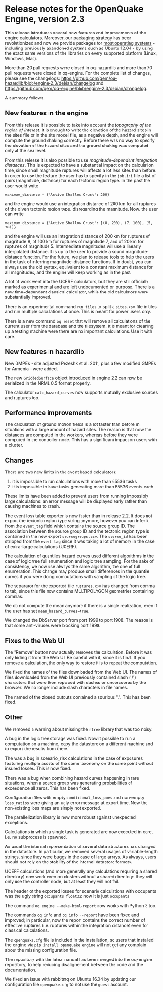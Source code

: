 Release notes for the OpenQuake Engine, version 2.3
===================================================

This release introduces several new features and improvements of the
engine calculators. Moreover, our packaging strategy has been
revolutionized and now we provide packages for [most operating
systems](faq.md#supported-operating-systems) - including previously
abandoned systems such as Ubuntu 12.04 - by using the exact same
versions of the libraries on every supported platform (Linux, Windows, Mac).

More than 20 pull requests were closed in oq-hazardlib and more than
70 pull requests were closed in oq-engine. For the complete list of
changes, please see the changelogs:
https://github.com/gem/oq-hazardlib/blob/engine-2.3/debian/changelog
and https://github.com/gem/oq-engine/blob/engine-2.3/debian/changelog.

A summary follows.

New features in the engine
--------------------------

From this release it is possible to take into account the *topography
of the region of interest*. It is enough to write the elevation of the
hazard sites in the sites file or in the site model file, as a
negative depth, and the engine will compute the ground shaking
correctly. Before there was no way to specify the elevation of the hazard sites
and the ground shaking was computed only at the sea level.

From this release it is also possible to use *magnitude-dependent
integration distances*. This is expected to have a substantial impact on the
calculation time, since small magnitude ruptures will affects a lot
less sites than before. In order to use the feature the user has to
specify in the `job.ini` file a list of pairs (magnitude, distance) for each
tectonic region type. In the past the user would write

`maximum_distance = {'Active Shallow Crust': 200}`

and the engine would use an integration distance of 200 km for all
ruptures of the given tectonic region type, disregarding the magnitude.
Now, the user can write

`maximum_distance = {'Active Shallow Crust': [(8, 200), (7, 100), (5, 20)]}`

and the engine will use an integration distance of 200 km for ruptures
of magnitude 8, of 100 km for ruptures of magnitude 7, and of 20 km
for ruptures of magnitude 5. Intermediate magnitudes will use a
linearly interpolated distance. It is up to the user to provide a
sound magnitude-distance function. For the future, we plan to release
tools to help the users in the task of inferring magnitude-distance functions.
If in doubt, you can always use the old syntax, equivalent to a
constant maximum distance for all magnitudes, and the engine will keep
working as in the past.

A lot of work went into the UCERF calculators, but they are still officially
marked as experimental and are left undocumented on purpose. There is a
new time-dependent classical calculator, while the old calculators were
substantially improved.

There is an experimental command `run_tiles` to split a `sites.csv`
file in tiles and run multiple calculations at once. This is meant for
power users only.

There is a new command `oq reset` that will remove all calculations of
the current user from the database and the filesystem. It is meant for
cleaning up a testing machine were there are no important calculations.
Use it with care.

New features in hazardlib
--------------------------

New GMPEs - site adjusted Pezeshk et al. 2011, plus a few modified GMPEs
for Armenia - were added.

The new `GriddedSurface` object introduced in engine 2.2 can now be
serialized in the NRML 0.5 format properly.

The calculator `calc_hazard_curves` now supports mutually exclusive
sources and ruptures too.

Performance improvements
------------------------

The calculation of ground motion fields is a lot faster than before in
situations with a large amount of hazard sites. The reason is that now
the distances are computed in the workers, whereas before they were
computed in the controller node. This has a significant impact on
users with a cluster.

Changes
------------

There are two new limits in the event based calculators:

1. it is impossible to run calculations with more than 65536 tasks
2. it is impossible to have tasks generating more than 65536 events each

These limits have been added to prevent users from running impossibly
large calculations: an error message will be displayed early rather
than causing machines to crash.

The event loss table exporter is now faster than in
release 2.2. It does not export the tectonic region type string
anymore, however you can infer it from the `event_tag` field which
contains the source group ID. The association between the source group
ID and the tectonic region type is contained in the new export
`sourcegroups.csv`.  The `source_id` has been stripped from the `event
tag` since it was taking a lot of memory in the case of extra-large
calculations (UCERF).

The calculation of quantiles hazard curves used different algorithms
in the case of logic tree full enumeration and logic tree sampling.
For the sake of consistency, we now use always the same algorithm, the
one of full enumeration. This change may produce small differences in
the quantile curves if you were doing computations with sampling of
the logic tree.

The separator for the exported file `ruptures.csv` has changed from comma
to tab, since this file now contains MULTIPOLYGON geometries containing commas.

We do not compute the mean anymore if there is a single realization, even
if the user has set `mean_hazard_curves=true`.

We changed the DbServer port from port 1999 to port 1908. The
reason is that some anti-viruses were blocking port 1999.

Fixes to the Web UI
-------------------

The "Remove" button now actually removes the calculation. Before
it was only hiding it from the Web UI. Be careful with it, since it is
final. If you remove a calculation, the only way to restore it is
to repeat the computation.

We fixed the names of the files downloaded from the Web UI.  The names
of files downloaded from the Web UI previously contained slash ('/')
characters that were then replaced with dashes or underscores by the
browser. We no longer include slash characters in file names.

The named of the zipped outputs contained a spurious ".". This has been
fixed.

Other
------

We removed a warning about missing the `rtree` library that was too noisy.

A bug in the logic tree storage was fixed. Now it possible to run a
computation on a machine, copy the datastore on a different machine
and to export the results from there.

The was a bug in scenario_risk calculations in the case of exposures
featuring multiple assets of the same taxonomy on the same point
without insured losses. This is now fixed.

There was a bug when combining hazard curves happening in rare situations,
when a source group was generating probabilities of exceedence all zeros.
This has been fixed.

Configuration files with empty `conditional_loss_poes` and non-empty
`loss_ratios` were giving an ugly error message at export
time. Now the non-existing loss maps are simply not exported.

The parallelization library is now more robust against unexpected
exceptions.

Calculations in which a single task is generated are now executed in core,
i.e. no subprocess is spawned.

As usual the internal representation of several data structures has
changed in the datastore. In particular, we removed several usages of
variable-length strings, since they were buggy in the case of large
arrays. As always, users should not rely on the stability of the
internal datastore formats.

UCERF calculations (and more generally any calculations requiring a
shared directory) now work even on clusters without a shared
directory: they will only use the controller node, but at least they
will not fail.

The header of the exported losses for scenario calculations with
occupants was the ugly string `occupants:float32`: now it is just
`occupants`.

The command `oq engine --make-html-report` now works with Python 3 too.

The commands `oq info` and `oq info --report` have been fixed and improved; in
particular, now the report contains the correct number of effective ruptures
(i.e. ruptures within the integration distance) even for classical
calculations.

The `openquake.cfg` file is included in the installation, so users that
installed the engine via `pip install openquake.engine` will not get
any complain about the missing configuration file.

The repository with the latex manual has been merged into the oq-engine
repository, to help reducing disalignement between the code and the
documentation.

We fixed an issue with rabbitmq on Ubuntu 16.04 by updating our configuration
file `openquake.cfg` to not use the `guest` account.
